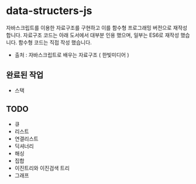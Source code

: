 # data-structers-js

자바스크립트를 이용한 자료구조를 구현하고 이를 함수형 프로그래밍 버전으로 재작성합니다. 자료구조 코드는 아래 도서에서 대부분 인용 했으며, 일부는 ES6로 재작성 했습니다. 함수형 코드는 직접 작성 했습니다.

- 출처 : 자바스크립트로 배우는 자료구조 ( 한빛미디어 )

## 완료된 작업

- 스택

## TODO

- 큐
- 리스트
- 연결리스트
- 딕셔너리
- 해싱
- 집합
- 이진트리와 이진검색 트리
- 그래프
